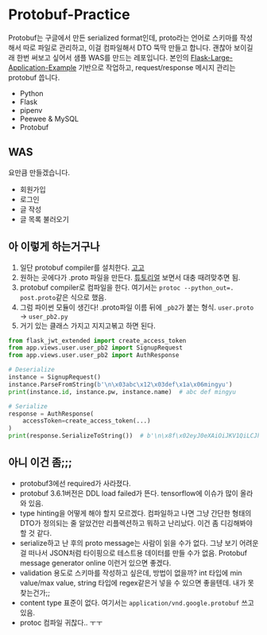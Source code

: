 # Protobuf-Practice
Protobuf는 구글에서 만든 serialized format인데, proto라는 언어로 스키마를 작성해서 따로 파일로 관리하고, 이걸 컴파일해서 DTO 뚝딱 만들고 합니다. 괜찮아 보이길래 한번 써보고 싶어서 샘플 WAS를 만드는 레포입니다. 본인의 [Flask-Large-Application-Example](https://github.com/JoMingyu/Flask-Large-Application-Example) 기반으로 작업하고, request/response 메시지 관리는 protobuf 씁니다.

- Python
- Flask
- pipenv
- Peewee & MySQL
- Protobuf

## WAS
요만큼 만들겠습니다.

- 회원가입
- 로그인
- 글 작성
- 글 목록 불러오기

## 아 이렇게 하는거구나
1. 일단 protobuf compiler를 설치한다. [고고](https://github.com/protocolbuffers/protobuf/releases)
2. 원하는 곳에다가 .proto 파일을 만든다. [튜토리얼](https://developers.google.com/protocol-buffers/docs/pythontutorial) 보면서 대충 때려맞추면 됨.
3. protobuf compiler로 컴파일을 한다. 여기서는 `protoc --python_out=. post.proto`같은 식으로 했음.
4. 그럼 파이썬 모듈이 생긴다! .proto파일 이름 뒤에 `_pb2`가 붙는 형식. `user.proto` -> `user_pb2.py`
5. 거기 있는 클래스 가지고 지지고볶고 하면 된다.
```python
from flask_jwt_extended import create_access_token
from app.views.user.user_pb2 import SignupRequest
from app.views.user.user_pb2 import AuthResponse

# Deserialize
instance = SignupRequest()
instance.ParseFromString(b'\n\x03abc\x12\x03def\x1a\x06mingyu')
print(instance.id, instance.pw, instance.name)  # abc def mingyu

# Serialize
response = AuthResponse(
    accessToken=create_access_token(...)
)
print(response.SerializeToString())  # b'\n\x8f\x02eyJ0eXAiOiJKV1QiLCJhbGciOiJ...'

```

## 아니 이건 좀;;;
- protobuf3에선 required가 사라졌다.
- protobuf 3.6.1버전은 DDL load failed가 뜬다. tensorflow에 이슈가 많이 올라와 있음.
- type hinting을 어떻게 해야 할지 모르겠다. 컴파일하고 나면 그냥 간단한 형태의 DTO가 정의되는 줄 알았건만 리플렉션하고 뭐하고 난리났다. 이건 좀 디깅해봐야할 것 같다.
- serialize하고 난 후의 proto message는 사람이 읽을 수가 없다. 그냥 보기 어려운 걸 떠나서 JSON처럼 타이핑으로 테스트용 데이터를 만들 수가 없음. Protobuf message generator online 이런거 있으면 좋겠다.
- validation 용도로 스키마를 작성하고 싶은데, 방법이 없을까? int 타입에 min value/max value, string 타입에 regex같은거 넣을 수 있으면 좋을텐데. 내가 못 찾는건가;;
- content type 표준이 없다. 여기서는 `application/vnd.google.protobuf` 쓰고 있음.
- protoc 컴파일 귀찮다.. ㅜㅜ
